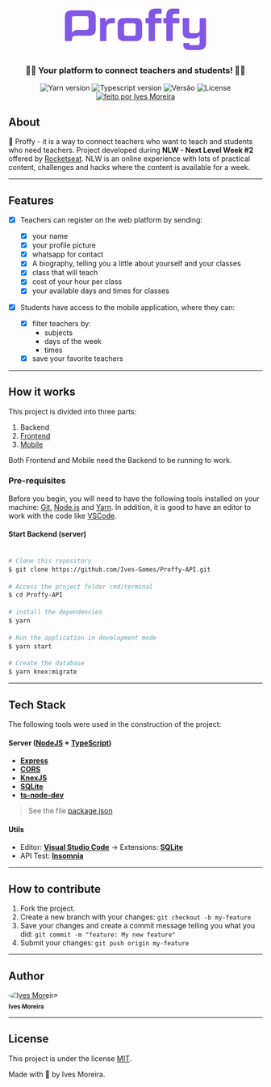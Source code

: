 <h1 align = "center">
   <img src="./logo.png" alt="Proffy" width="280"/>
</h1>

<h3 align = "center">
    👩‍🎓 Your platform to connect teachers and students! 🧑‍🎓
</h3>

<p align = "center">
  <img alt = "Yarn version" src = "https://img.shields.io/badge/yarn-v1.22.4-blue">
   
   <img alt = "Typescript version" src = "https://img.shields.io/badge/typescript-v3.9.7-blue">

  <img alt = "Versão" src = "https://img.shields.io/badge/version-1.0.0-red">
    
   <img alt = "License" src = "https://img.shields.io/badge/license-MIT-brightgreen">

  <a href="https://www.linkedin.com/in/ives-moreira-8871b318a/">
    <img alt = "feito por Ives Moreira" src = "https://img.shields.io/badge/made by-Ives Moreira-blueviolet">
  </a>
</p>

## About

📖 Proffy - it is a way to connect teachers who want to teach and students who need teachers.
Project developed during **NLW - Next Level Week #2** offered by [Rocketseat](https://rocketseat.com.br/). NLW is an online experience with lots of practical content, challenges and hacks where the content is available for a week.

---

## Features

- [x] Teachers can register on the web platform by sending:

  - [x] your name
  - [x] your profile picture
  - [x] whatsapp for contact
  - [x] A biography, telling you a little about yourself and your classes
  - [x] class that will teach
  - [x] cost of your hour per class
  - [x] your available days and times for classes

- [x] Students have access to the mobile application, where they can:
  - [x] filter teachers by:
    - subjects
    - days of the week
    - times
  - [x] save your favorite teachers

---

## How it works

This project is divided into three parts:

1. Backend
2. [Frontend](https://github.com/Ives-Gomes/Proffy-React)
3. [Mobile](https://github.com/Ives-Gomes/Proffy-Mobile)

Both Frontend and Mobile need the Backend to be running to work.

### Pre-requisites

Before you begin, you will need to have the following tools installed on your machine:
[Git](https://git-scm.com), [Node.js](https://nodejs.org/en/) and [Yarn](https://yarnpkg.com/). In addition, it is good to have an editor to work with the code like [VSCode](https://code.visualstudio.com/).

#### Start Backend (server)

```bash

# Clone this repository
$ git clone https://github.com/Ives-Gomes/Proffy-API.git

# Access the project folder cmd/terminal
$ cd Proffy-API

# install the dependencies
$ yarn

# Run the application in development mode
$ yarn start

# Create the database
$ yarn knex:migrate

```

---

## Tech Stack

The following tools were used in the construction of the project:

#### **Server** ([NodeJS](https://nodejs.org/en/) + [TypeScript](https://www.typescriptlang.org/))

- **[Express](https://expressjs.com/)**
- **[CORS](https://expressjs.com/en/resources/middleware/cors.html)**
- **[KnexJS](http://knexjs.org/)**
- **[SQLite](https://github.com/mapbox/node-sqlite3)**
- **[ts-node-dev](https://www.npmjs.com/package/ts-node-dev)**

> See the file [package.json](https://github.com/Ives-Gomes/Proffy-API/blob/master/package.json)

#### **Utils**

- Editor: **[Visual Studio Code](https://code.visualstudio.com/)** → Extensions: **[SQLite](https://marketplace.visualstudio.com/items?itemName=alexcvzz.vscode-sqlite)**
- API Test: **[Insomnia](https://insomnia.rest/)**

---

## How to contribute

1. Fork the project.
2. Create a new branch with your changes: `git checkout -b my-feature`
3. Save your changes and create a commit message telling you what you did: `git commit -m "feature: My new feature"`
4. Submit your changes: `git push origin my-feature`

---

## Author

<a href="https://www.linkedin.com/in/ives-moreira-8871b318a/">
 <img style="border-radius: 50%;" src="https://avatars0.githubusercontent.com/u/53413719?s=460&u=1e98084c7754352365563418c0566299f52c7e39&v=4" width="100px;" alt="Ives Moreira"/>
 <br />
 <sub><b>Ives Moreira</b></sub></a> <a href="https://www.linkedin.com/in/ives-moreira-8871b318a/" title="Linkedin"></a>
 <br />

---

## License

This project is under the license [MIT](./LICENSE).

Made with 💜 by Ives Moreira.
